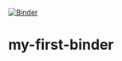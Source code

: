 [![Binder](https://mybinder.org/badge_logo.svg)](https://mybinder.org/v2/gh/ageorgou/my-first-binder/master)

# my-first-binder
